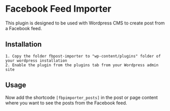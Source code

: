 Facebook Feed Importer
======================

This plugin is designed to be used with Wordpress CMS to create post from a Facebook feed.


Installation
------------

```
1. Copy the folder fbpost-importer to "wp-content/plugins" folder of your wordpress installation
2. Enable the plugin from the plugins tab from your Wordpress admin site
```

Usage
-----

Now add the shortcode ```[fbpimporter_posts]``` in the post or page content where you want to see the posts from the Facebook feed.